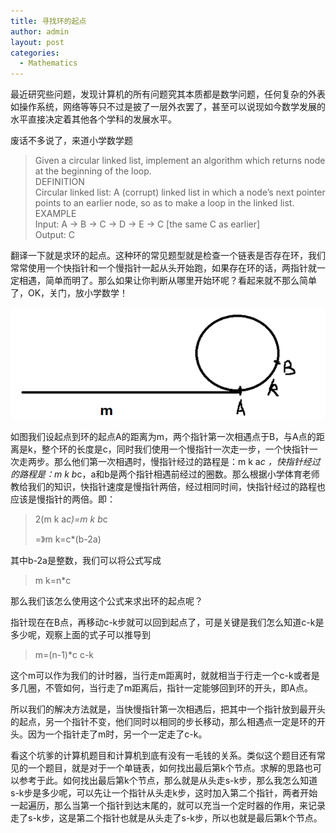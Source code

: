 ```yaml
---
title: 寻找环的起点
author: admin
layout: post
categories:
  - Mathematics
---
```


最近研究些问题，发现计算机的所有问题究其本质都是数学问题，任何复杂的外表如操作系统，网络等等只不过是披了一层外衣罢了，甚至可以说现如今数学发展的水平直接决定着其他各个学科的发展水平。

废话不多说了，来道小学数学题

> Given a circular linked list, implement an algorithm which returns node at the beginning of the loop.  
> DEFINITION  
> Circular linked list: A (corrupt) linked list in which a node’s next pointer points to an earlier node, so as to make a loop in the linked list.  
> EXAMPLE  
> Input: A -> B -> C -> D -> E -> C [the same C as earlier]  
> Output: C



翻译一下就是求环的起点。这种环的常见题型就是检查一个链表是否存在环，我们常常使用一个快指针和一个慢指针一起从头开始跑，如果存在环的话，两指针就一定相遇，简单而明了。那么如果让你判断从哪里开始环呢？看起来就不那么简单了，OK，关门，放小学数学！

![3](/assets/images/2012/9/1-2.png)

如图我们设起点到环的起点A的距离为m，两个指针第一次相遇点于B，与A点的距离是k，整个环的长度是c，同时我们使用一个慢指针一次走一步，一个快指针一次走两步。那么他们第一次相遇时，慢指针经过的路程是：m k a*c ，快指针经过的路程是：m k b*c，a和b是两个指针相遇前经过的圈数。那么根据小学体育老师教给我们的知识，快指针速度是慢指针两倍，经过相同时间，快指针经过的路程也应该是慢指针的两倍。即：

> 2(m k a*c)=m k b*c
> 
> =》m k=c*(b-2a)

其中b-2a是整数，我们可以将公式写成

> m k=n*c

那么我们该怎么使用这个公式来求出环的起点呢？

指针现在在B点，再移动c-k步就可以回到起点了，可是关键是我们怎么知道c-k是多少呢，观察上面的式子可以推导到

> m=(n-1)*c c-k

这个m可以作为我们的计时器，当行走m距离时，就就相当于行走一个c-k或者是多几圈，不管如何，当行走了m距离后，指针一定能够回到环的开头，即A点。

所以我们的解决方法就是，当快慢指针第一次相遇后，把其中一个指针放到最开头的起点，另一个指针不变，他们同时以相同的步长移动，那么相遇点一定是环的开头。因为一个指针走了m时，另一个一定走了c-k。

看这个坑爹的计算机题目和计算机到底有没有一毛钱的关系。类似这个题目还有常见的一个题目，就是对于一个单链表，如何找出最后第k个节点。求解的思路也可以参考于此。如何找出最后第k个节点，那么就是从头走s-k步，那么我怎么知道s-k步是多少呢，可以先让一个指针从头走k步，这时加入第二个指针，两者开始一起遍历，那么当第一个指针到达末尾的，就可以充当一个定时器的作用，来记录走了s-k步，这是第二个指针也就是从头走了s-k步，所以也就是最后第k个节点。